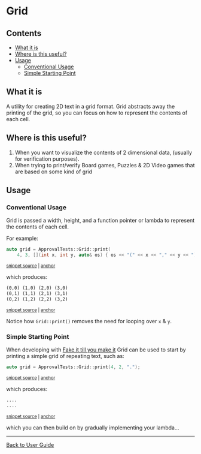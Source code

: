 <a id="top"></a>

# Grid

<!-- toc -->
## Contents

  * [What it is](#what-it-is)
  * [Where is this useful?](#where-is-this-useful)
  * [Usage](#usage)
    * [Conventional Usage](#conventional-usage)
    * [Simple Starting Point](#simple-starting-point)<!-- endToc -->

## What it is

A utility for creating 2D text in a grid format.
Grid abstracts away the printing of the grid, so you can focus on how to represent the contents of each cell.

## Where is this useful?

1. When you want to visualize the contents of 2 dimensional data, (usually for verification purposes).
1. When trying to print/verify Board games, Puzzles & 2D Video games that are based on some kind of grid

## Usage 

### Conventional Usage

Grid is passed a width, height, and a function pointer or lambda to represent the contents of each cell. 

For example:

<!-- snippet: grid_lambda -->
<a id='snippet-grid_lambda'></a>
```cpp
auto grid = ApprovalTests::Grid::print(
    4, 3, [](int x, int y, auto& os) { os << "(" << x << "," << y << ") "; });
```
<sup><a href='/tests/DocTest_Tests/utilities/GridTests.cpp#L21-L24' title='Snippet source file'>snippet source</a> | <a href='#snippet-grid_lambda' title='Start of snippet'>anchor</a></sup>
<!-- endSnippet -->

which produces:

<!-- snippet: GridTests.Print_Coordinates.approved.txt -->
<a id='snippet-GridTests.Print_Coordinates.approved.txt'></a>
```txt
(0,0) (1,0) (2,0) (3,0) 
(0,1) (1,1) (2,1) (3,1) 
(0,2) (1,2) (2,2) (3,2)
```
<sup><a href='/tests/DocTest_Tests/utilities/approval_tests/GridTests.Print_Coordinates.approved.txt#L1-L4' title='Snippet source file'>snippet source</a> | <a href='#snippet-GridTests.Print_Coordinates.approved.txt' title='Start of snippet'>anchor</a></sup>
<!-- endSnippet -->

Notice how `Grid::print()` removes the need for looping over `x` & `y`.

### Simple Starting Point

When developing with [Fake it till you make it](/doc/Glossary.md#fake-it-till-you-make-it) Grid can be used to start by printing a simple grid of repeating text, such as:

<!-- snippet: grid_simple -->
<a id='snippet-grid_simple'></a>
```cpp
auto grid = ApprovalTests::Grid::print(4, 2, ".");
```
<sup><a href='/tests/DocTest_Tests/utilities/GridTests.cpp#L13-L15' title='Snippet source file'>snippet source</a> | <a href='#snippet-grid_simple' title='Start of snippet'>anchor</a></sup>
<!-- endSnippet -->

which produces:

<!-- snippet: GridTests.Print_Simple.approved.txt -->
<a id='snippet-GridTests.Print_Simple.approved.txt'></a>
```txt
....
....
```
<sup><a href='/tests/DocTest_Tests/utilities/approval_tests/GridTests.Print_Simple.approved.txt#L1-L3' title='Snippet source file'>snippet source</a> | <a href='#snippet-GridTests.Print_Simple.approved.txt' title='Start of snippet'>anchor</a></sup>
<!-- endSnippet -->

which you can then build on by gradually implementing your lambda...

---

[Back to User Guide](/doc/README.md#top)
